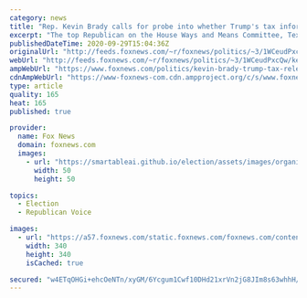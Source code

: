 ```yaml
---
category: news
title: "Rep. Kevin Brady calls for probe into whether Trump's tax information release was 'illegal'"
excerpt: "The top Republican on the House Ways and Means Committee, Texas Rep. Kevin Brady, this week called for an investigation into the source who released President Trump’s tax return information to The New York Times over the weekend, calling it “illegal” and for “political reasons.”"
publishedDateTime: 2020-09-29T15:04:36Z
originalUrl: "http://feeds.foxnews.com/~r/foxnews/politics/~3/1WCeudPxcQw/kevin-brady-trump-tax-release"
webUrl: "http://feeds.foxnews.com/~r/foxnews/politics/~3/1WCeudPxcQw/kevin-brady-trump-tax-release"
ampWebUrl: "https://www.foxnews.com/politics/kevin-brady-trump-tax-release.amp"
cdnAmpWebUrl: "https://www-foxnews-com.cdn.ampproject.org/c/s/www.foxnews.com/politics/kevin-brady-trump-tax-release.amp"
type: article
quality: 165
heat: 165
published: true

provider:
  name: Fox News
  domain: foxnews.com
  images:
    - url: "https://smartableai.github.io/election/assets/images/organizations/foxnews.com-50x50.jpg"
      width: 50
      height: 50

topics:
  - Election
  - Republican Voice

images:
  - url: "https://a57.foxnews.com/static.foxnews.com/foxnews.com/content/uploads/2020/06/340/340/bbd30841-brooke-singman-headshot.jpg?ve=1&tl=1"
    width: 340
    height: 340
    isCached: true

secured: "w4ETqOHGi+ehcOeNTn/xyGM/6Ycgum1Cwf10DHd21xrVn2jG8JIm8s63whhH/q5KS+/mUjFInTkMpEnDATRBmyamzDkfDoWJDAsURSAYMIhG4Lh7J/OaUz5T2oAgvvb5c8ync7lAn2kKPoXtRnZDYmThanQmKk0P5BMchv5Ncc5QkBDNgNj+PsMFOfaWkGEumZJ5C8odPATgO6SdYflSMOfP1LdTfIaguqH6qxgbKkW086jpqfHwvvyc9PtT/ca4P9drkqKJvwtmxbxYMj1ITAOsr00VQ949gd+oKZ6CF0dVIUjP86odLcPT9AM/yDupmGEtmYv8NAJ19/q7y15oTBxTmfat9Vhx40wXBXXX5L8=;8eDAdM+n20b8okbfSeh4Yw=="
---
```


